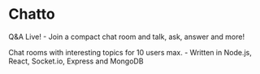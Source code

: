 # Chatto

Q&amp;A Live! - Join a compact chat room and talk, ask, answer and more!

Chat rooms with interesting topics for 10 users max. - Written in Node.js, React, Socket.io, Express and MongoDB
